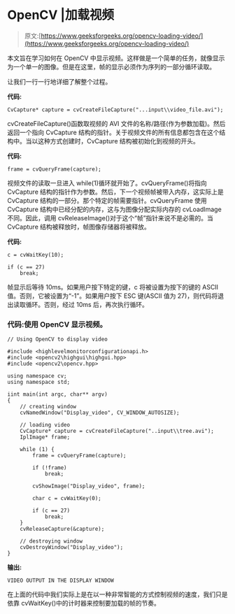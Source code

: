 # OpenCV |加载视频

> 原文:[https://www.geeksforgeeks.org/opencv-loading-video/](https://www.geeksforgeeks.org/opencv-loading-video/)

本文旨在学习如何在 OpenCV 中显示视频。这样做是一个简单的任务，就像显示为一个单一的图像。但是在这里，帧的显示必须作为序列的一部分循环读取。

让我们一行一行地详细了解整个过程。

**代码:**

```
CvCapture* capture = cvCreateFileCapture("...input\\video_file.avi");
```

cvCreateFileCapture()函数取视频的 AVI 文件的名称/路径(作为参数加载)。然后返回一个指向 CvCapture 结构的指针。关于视频文件的所有信息都包含在这个结构中。当以这种方式创建时，CvCapture 结构被初始化到视频的开头。

**代码:**

```
frame = cvQueryFrame(capture);
```

视频文件的读取一旦进入 while(1)循环就开始了。cvQueryFrame()将指向 CvCapture 结构的指针作为参数。然后，下一个视频帧被带入内存，这实际上是 CvCapture 结构的一部分。那个特定的帧需要指针。cvQueryFrame 使用 CvCapture 结构中已经分配的内存，这与为图像分配实际内存的 cvLoadImage 不同。因此，调用 cvReleaseImage()对于这个“帧”指针来说不是必需的。当 CvCapture 结构被释放时，帧图像存储器将被释放。

**代码:**

```
c = cvWaitKey(10);

if (c == 27)
    break;
```

帧显示后等待 10ms。如果用户按下特定的键，c 将被设置为按下的键的 ASCII 值。否则，它被设置为“-1”。如果用户按下 ESC 键(ASCII 值为 27)，则代码将退出读取循环。否则，经过 10ms 后，再次执行循环。

### **代码:使用 OpenCV 显示视频。**

```
// Using OpenCV to display video

#include <highlevelmonitorconfigurationapi.h>
#include <opencv2\highgui\highgui.hpp>
#include <opencv2\opencv.hpp>

using namespace cv;
using namespace std;

iint main(int argc, char** argv)
{
    // creating window
    cvNamedWindow("Display_video", CV_WINDOW_AUTOSIZE);

    // loading video
    CvCapture* capture = cvCreateFileCapture("..input\\tree.avi");
    IplImage* frame;

    while (1) {
        frame = cvQueryFrame(capture);

        if (!frame)
            break;

        cvShowImage("Display_video", frame);

        char c = cvWaitKey(0);

        if (c == 27)
            break;
    }
    cvReleaseCapture(&capture);

    // destroying window
    cvDestroyWindow("Display_video");
}
```

**输出:**

```
VIDEO OUTPUT IN THE DISPLAY WINDOW
```

在上面的代码中我们实际上是在以一种非常智能的方式控制视频的速度，我们只是依靠 cvWaitKey()中的计时器来控制要加载的帧的节奏。